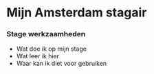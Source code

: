 # Mijn Amsterdam stagair

### Stage werkzaamheden
* Wat doe ik op mijn stage
* Wat leer ik hier 
* Waar kan ik diet voor gebruiken
